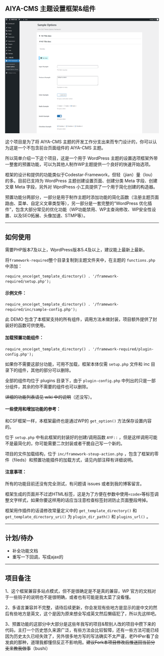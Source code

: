 ## AIYA-CMS 主题设置框架&组件

![截图](https://github.com/yeraph-plus/AIYA-CMS-THEME-CORE/blob/main/screenshot/2024-06-01%20001416.png?raw=true)

 

这个项目是为了将 AIYA-CMS 主题的开发工作分支出来而专门设计的，你可以认为这是一个不包含前台页面组件的 AIYA-CMS 主题。

所以简单介绍一下这个项目，这是一个用于 WordPress 主题的设置选项框架外带一整套的预置功能，可以为其他人制作WP主题提供一个良好的快速开始选项。

框架的设计和提供的功能类似于Codestar-Framework，但轻（jian）量（lou）的多。目前已支持为 WordPress 主题创建设置页面、创建分类 Meta 字段、创建文章 Meta 字段，另外对 WprdPress 小工具提供了一个用于简化创建的构造器。

预置功能分两部分，一部分是用于制作主题时添加功能的简化函数（注册主题页面路由、菜单、自定义文章类型等），另一部分是一套完整的“WordPress 优化插件”，包含大部分常见的优化功能（WP功能禁用、WP主查询修改、WP安全性设置、以及SEO拓展、头像加速、STMP等）。

---

## 如何使用

需要PHP版本7及以上，WprdPress版本5.4及以上，建议能上最新上最新。

将`framework-required`整个目录复制到主题文件夹中，在主题的 `functions.php` 中添加：

`require_once(get_template_directory() . '/framework-required/setup.php');`

#### 示例文件：

`require_once(get_template_directory() . '/framework-required/inc/sample-config.php');`

此 DEMO 包含了本框架支持的所有组件，调用方法未做封装，项目额外提供了封装好的函数可供使用。

#### 加载预置功能组件：

`require_once(get_template_directory() . '/framework-required/plugin-config.php');`

如果你不需要这部分功能，可用不加载，框架本体仅需 `setup.php` 文件和 inc 目录下的组件，其他的部分可以删除。

全部的组件均位于 plugins 目录下，由于 `plugin-config.php` 中列出的只是一部分组件，其余的你不需要的组件也可以删除。

~~详细的功能列表请见 wiki 中的说明~~（还没写）。

#### 一些使用和增加功能的参考：

和CSF框架一样，本框架最终也是通过WP的 `get_option()` 方法保存设置内容的。

位于 `setup.php` 中有此框架的封装好的创建/调用函数 `AYF::` ，但是这样调用可能不是最简化的，你可能需要二次封装或者干脆自己写一个新的。

项目的文件加载结构，位于 `inc/framework-steup-action.php` ，包含了框架的零件（fileds）和预置功能插件的加载方式，请见内部注释有详细说明。

#### 注意事项：

所有的功能目前还没有完全测试，有问题请 issues 或者到我的博客留言。

框架生成的页面并不过滤HTML标签，这是为了方便在参数中使用`<code>`等标签调整文字样式，如果你要这样用的话应当注意检查标签封闭防止页面整段垮掉。

框架用作插件的话请修改常量定义中的 `get_template_directory()` 和 `get_template_directory_uri()` 为 `plugin_dir_path()` 和 `plugins_url()` 。

---

## 计划/待办

- 补全功能文档
- 重写一下回调，写成ajax的

---

## 项目备注

1、这个框架兼容多站点模式，但不是很确定是不是真的兼容，WP 官方的文档对于一些钩子的说明也不是很明确，或者也有可能是我太菜了没看懂。

2、多语言兼容并不完整，请待后续更新，你会发现有些地方是显示的是中文的然后有些地方是英文，这个是因为原来想全写成英文然后懒癌犯了，所以先这样吧。

3、预置功能的这部分中大部分是这些年我写的项目&帮别人改的项目中攒下来的代码，主打一个历史悠久来源广泛，有些方法会比较智障，还有一些方法可能已经因为历史太久已经失效了，另外很多地方写的写法确实不太严谨，老PHPer看了会发疯的那种，道理我都懂但反正不影响用。~~建议Fork本项目修改后推送回当前分支来教我做事~~（bushi）